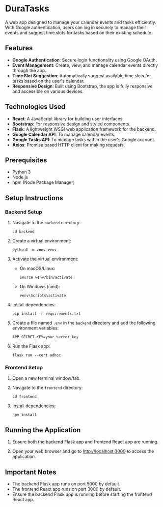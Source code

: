 # DuraTasks

 A web app designed to manage your calendar events and tasks efficiently. With Google authentication, users can log in securely to manage their events and suggest time slots for tasks based on their existing schedule.

## Features

- **Google Authentication**: Secure login functionality using Google OAuth.
- **Event Management**: Create, view, and manage calendar events directly through the app.
- **Time Slot Suggestion**: Automatically suggest available time slots for tasks based on the user's calendar.
- **Responsive Design**: Built using Bootstrap, the app is fully responsive and accessible on various devices.

## Technologies Used

- **React**: A JavaScript library for building user interfaces.
- **Bootstrap**: For responsive design and styled components.
- **Flask**: A lightweight WSGI web application framework for the backend.
- **Google Calendar API**: To manage calendar events.
- **Google Tasks API**: To manage tasks within the user's Google account.
- **Axios**: Promise based HTTP client for making requests.


## Prerequisites

- Python 3
- Node.js
- npm (Node Package Manager)

## Setup Instructions

### Backend Setup

1. Navigate to the `backend` directory:

    ```
    cd backend
    ```

2. Create a virtual environment:

    ```
    python3 -m venv venv
    ```

3. Activate the virtual environment:

    - On macOS/Linux:
    
        ```
        source venv/bin/activate
        ```

    - On Windows (cmd):
    
        ```
        venv\Scripts\activate
        ```

4. Install dependencies:

    ```
    pip install -r requirements.txt
    ```

5. Create a file named `.env` in the `backend` directory and add the following environment variables:

    ```
    APP_SECRET_KEY=your_secret_key
    ```

6. Run the Flask app:

    ```
    flask run --cert adhoc
    ```

### Frontend Setup

1. Open a new terminal window/tab.

2. Navigate to the `frontend` directory:

    ```
    cd frontend
    ```

3. Install dependencies:

    ```
    npm install
    ```

## Running the Application

1. Ensure both the backend Flask app and frontend React app are running.

2. Open your web browser and go to [http://localhost:3000](http://localhost:3000) to access the application.

## Important Notes

- The backend Flask app runs on port 5000 by default.
- The frontend React app runs on port 3000 by default.
- Ensure the backend Flask app is running before starting the frontend React app.